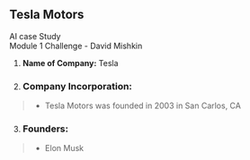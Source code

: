## Tesla Motors   
AI case Study  
Module 1 Challenge - David Mishkin

1. **Name of Company:** Tesla     
2. ### Company Incorporation:
> - Tesla Motors was founded in 2003 in San Carlos, CA    
3. ### Founders:
> - Elon Musk  
